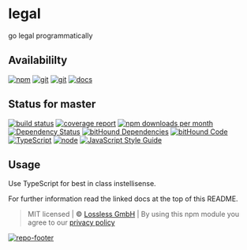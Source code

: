# legal

go legal programmatically

## Availabililty

[![npm](https://umbrellazone.gitlab.io/assets/repo-button-npm.svg)](https://www.npmjs.com/package/legal)
[![git](https://umbrellazone.gitlab.io/assets/repo-button-git.svg)](https://GitLab.com/umbrellazone/legal)
[![git](https://umbrellazone.gitlab.io/assets/repo-button-mirror.svg)](https://github.com/umbrellazone/legal)
[![docs](https://umbrellazone.gitlab.io/assets/repo-button-docs.svg)](https://umbrellazone.gitlab.io/legal/)

## Status for master

[![build status](https://GitLab.com/umbrellazone/legal/badges/master/build.svg)](https://GitLab.com/umbrellazone/legal/commits/master)
[![coverage report](https://GitLab.com/umbrellazone/legal/badges/master/coverage.svg)](https://GitLab.com/umbrellazone/legal/commits/master)
[![npm downloads per month](https://img.shields.io/npm/dm/legal.svg)](https://www.npmjs.com/package/legal)
[![Dependency Status](https://david-dm.org/umbrellazone/legal.svg)](https://david-dm.org/umbrellazone/legal)
[![bitHound Dependencies](https://www.bithound.io/github/umbrellazone/legal/badges/dependencies.svg)](https://www.bithound.io/github/umbrellazone/legal/master/dependencies/npm)
[![bitHound Code](https://www.bithound.io/github/umbrellazone/legal/badges/code.svg)](https://www.bithound.io/github/umbrellazone/legal)
[![TypeScript](https://img.shields.io/badge/TypeScript-2.x-blue.svg)](https://nodejs.org/dist/latest-v6.x/docs/api/)
[![node](https://img.shields.io/badge/node->=%206.x.x-blue.svg)](https://nodejs.org/dist/latest-v6.x/docs/api/)
[![JavaScript Style Guide](https://img.shields.io/badge/code%20style-standard-brightgreen.svg)](http://standardjs.com/)

## Usage

Use TypeScript for best in class instellisense.

For further information read the linked docs at the top of this README.

> MIT licensed | **&copy;** [Lossless GmbH](https://lossless.gmbh)
> | By using this npm module you agree to our [privacy policy](https://lossless.gmbH/privacy.html)

[![repo-footer](https://umbrellazone.gitlab.io/assets/repo-footer.svg)](https://push.rocks)
